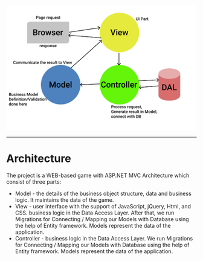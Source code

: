 ![Architecture.png](./docs/src/Architecture.png)
___
# Architecture

The project is a WEB-based game with ASP.NET MVC Architecture which consist of three parts:
  * Model - the details of the business object structure, data and business logic. It maintains the data of the game. 
  * View - user interface with the support of JavaScript, jQuery, Html, and CSS. business logic in the Data Access Layer. After that, we run Migrations for Connecting / Mapping our Models with Database using the help of Entity framework. Models represent the data of the application.
  * Controller - business logic in the Data Access Layer. We run Migrations for Connecting / Mapping our Models with Database using the help of Entity framework. Models represent the data of the application.

